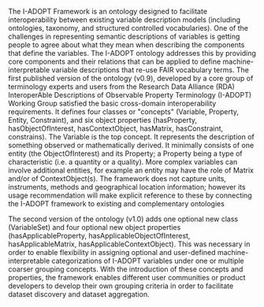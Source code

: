The I-ADOPT Framework is an ontology designed to facilitate interoperability between existing variable description models (including ontologies, taxonomy, and structured controlled vocabularies). One of the challenges in representing semantic descriptions of variables is getting people to agree about what they mean when describing the components that define the variables. The I-ADOPT ontology addresses this by providing core components and their relations that can be applied to define machine-interpretable variable descriptions that re-use FAIR vocabulary terms. The first published version of the ontology (v0.9), developed by a core group of terminology experts and users from the Research Data Alliance (RDA) InteroperAble Descriptions of Observable Property Terminology (I-ADOPT) Working Group satisfied the basic cross-domain interoperability requirements. It defines four classes or "concepts" (Variable, Property, Entity, Constraint), and six object properties (hasProperty, hasObjectOfInterest, hasContextObject, hasMatrix, hasConstraint, constrains). The Variable is the top concept. It represents the description of something observed or mathematically derived. It minimally consists of one entity (the ObjectOfInterest) and its Property; a Property being a type of characteristic (i.e. a quantity or a quality). More complex variables can involve additional entities, for example an entity may have the role of Matrix and/or of ContextObject(s). The framework does not capture units, instruments, methods and geographical location information; however its usage recommendation will make explicit reference to these by connecting the I-ADOPT framework to existing and complementary ontologies

The second version of the ontology (v1.0) adds one optional new class (VariableSet) and four optional new object properties (hasApplicableProperty, hasApplicableObjectOfInterest, hasApplicableMatrix, hasApplicableContextObject). This was necessary in order to enable flexibility in assigning optional and user-defined machine-interpretable categorizations of I-ADOPT variables under one or multiple coarser grouping concepts. With the introduction of these concepts and properties, the framework enables different user communities or product developers to develop their own grouping criteria in order to facilitate dataset discovery and dataset aggregation.
